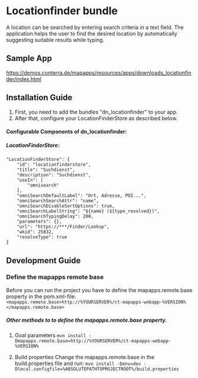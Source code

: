 # Locationfinder bundle
A location can be searched by entering search criteria in a text field. The application helps the user to find the desired location by automatically suggesting suitable results while typing.

Sample App
------------------
https://demos.conterra.de/mapapps/resources/apps/downloads_locationfinder/index.html

Installation Guide
------------------
1. First, you need to add the bundles "dn_locationfinder" to your app.
2. After that, configure your LocationFinderStore as described below.

#### Configurable Components of dn_locationfinder:

##### LocationFinderStore:
```
"LocationFinderStore": {
    "id": "locationfinderstore",
    "title": "Suchdienst",
    "description": "Suchdienst",
    "useIn": [
        "omnisearch"
    ],
    "omniSearchDefaultLabel": "Ort, Adresse, POI...",
    "omniSearchSearchAttr": "name",
    "omniSearchDisableSortOptions": true,
    "omniSearchLabelString": "${name} (${type_resolved})",
    "omniSearchTypingDelay": 200,
    "parameters": {},
    "url": "https://***/Finder/Lookup",
    "wkid": 25832,
    "resolveType": true
}
```

Development Guide
------------------
### Define the mapapps remote base
Before you can run the project you have to define the mapapps.remote.base property in the pom.xml-file:
`<mapapps.remote.base>http://%YOURSERVER%/ct-mapapps-webapp-%VERSION%</mapapps.remote.base>`

##### Other methods to to define the mapapps.remote.base property.
1. Goal parameters
`mvn install -Dmapapps.remote.base=http://%YOURSERVER%/ct-mapapps-webapp-%VERSION%`

2. Build properties
Change the mapapps.remote.base in the build.properties file and run:
`mvn install -Denv=dev -Dlocal.configfile=%ABSOLUTEPATHTOPROJECTROOT%/build.properties`
